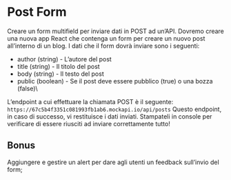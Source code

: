 # Post Form

Creare un form multifield per inviare dati in POST ad un’API.
Dovremo creare una nuova app React che contenga un form per creare un nuovo post all’interno di un blog.
I dati che il form dovrà inviare sono i seguenti:
- author (string) - L’autore del post
- title (string) - Il titolo del post
- body (string) - Il testo del post
- public (boolean) - Se il post deve essere pubblico (true) o una bozza (false)\

L’endpoint a cui effettuare la chiamata POST è il seguente:
`https://67c5b4f3351c081993fb1ab6.mockapi.io/api/posts`
Questo endpoint, in caso di successo, vi restituisce i dati inviati. Stampateli in console per verificare di essere riusciti ad inviare correttamente tutto!
## Bonus
Aggiungere e gestire un alert per dare agli utenti un feedback sull’invio del form;